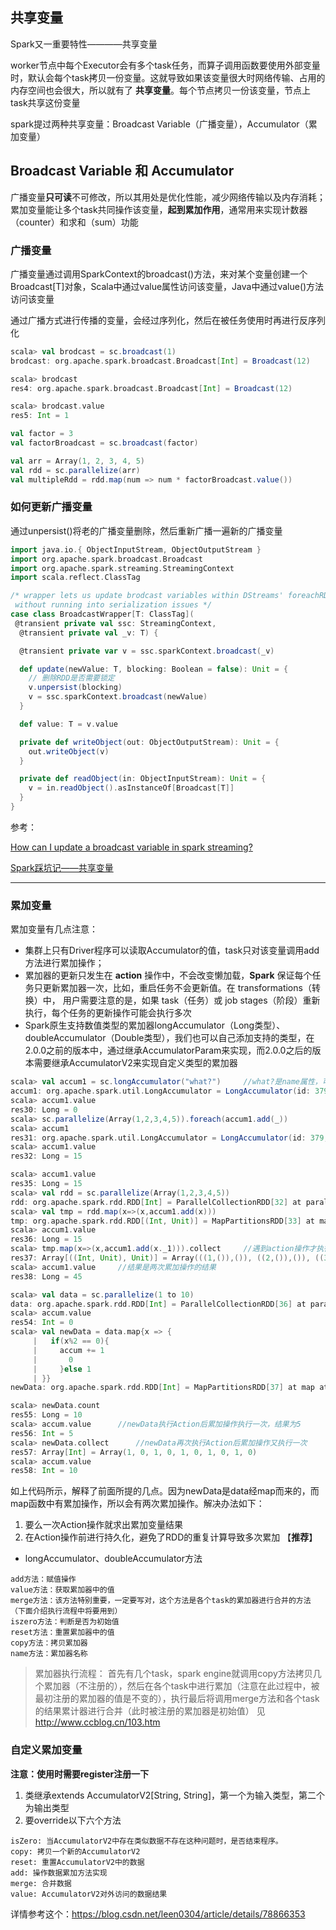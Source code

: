 ## 共享变量

Spark又一重要特性————共享变量

worker节点中每个Executor会有多个task任务，而算子调用函数要使用外部变量时，默认会每个task拷贝一份变量。这就导致如果该变量很大时网络传输、占用的内存空间也会很大，所以就有了 **共享变量**。每个节点拷贝一份该变量，节点上task共享这份变量

spark提过两种共享变量：Broadcast Variable（广播变量），Accumulator（累加变量）

## Broadcast Variable 和 Accumulator

广播变量**只可读**不可修改，所以其用处是优化性能，减少网络传输以及内存消耗；累加变量能让多个task共同操作该变量，**起到累加作用**，通常用来实现计数器（counter）和求和（sum）功能

### 广播变量

广播变量通过调用SparkContext的broadcast()方法，来对某个变量创建一个Broadcast[T]对象，Scala中通过value属性访问该变量，Java中通过value()方法访问该变量

通过广播方式进行传播的变量，会经过序列化，然后在被任务使用时再进行反序列化

```scala
scala> val brodcast = sc.broadcast(1)
brodcast: org.apache.spark.broadcast.Broadcast[Int] = Broadcast(12)

scala> brodcast
res4: org.apache.spark.broadcast.Broadcast[Int] = Broadcast(12)

scala> brodcast.value
res5: Int = 1
```
```scala
val factor = 3
val factorBroadcast = sc.broadcast(factor)

val arr = Array(1, 2, 3, 4, 5)
val rdd = sc.parallelize(arr)
val multipleRdd = rdd.map(num => num * factorBroadcast.value())
```

### 如何更新广播变量

通过unpersist()将老的广播变量删除，然后重新广播一遍新的广播变量

```scala
import java.io.{ ObjectInputStream, ObjectOutputStream }
import org.apache.spark.broadcast.Broadcast
import org.apache.spark.streaming.StreamingContext
import scala.reflect.ClassTag

/* wrapper lets us update brodcast variables within DStreams' foreachRDD
 without running into serialization issues */
case class BroadcastWrapper[T: ClassTag](
 @transient private val ssc: StreamingContext,
  @transient private val _v: T) {

  @transient private var v = ssc.sparkContext.broadcast(_v)

  def update(newValue: T, blocking: Boolean = false): Unit = {
    // 删除RDD是否需要锁定
    v.unpersist(blocking)
    v = ssc.sparkContext.broadcast(newValue)
  }

  def value: T = v.value

  private def writeObject(out: ObjectOutputStream): Unit = {
    out.writeObject(v)
  }

  private def readObject(in: ObjectInputStream): Unit = {
    v = in.readObject().asInstanceOf[Broadcast[T]]
  }
}
```

参考：

[How can I update a broadcast variable in spark streaming?](https://stackoverflow.com/questions/33372264/how-can-i-update-a-broadcast-variable-in-spark-streaming)

[Spark踩坑记——共享变量](https://www.cnblogs.com/xlturing/p/6652945.html)

***

### 累加变量

累加变量有几点注意：

- 集群上只有Driver程序可以读取Accumulator的值，task只对该变量调用add方法进行累加操作；
- 累加器的更新只发生在 **action** 操作中，不会改变懒加载，**Spark** 保证每个任务只更新累加器一次，比如，重启任务不会更新值。在 transformations（转换）中， 用户需要注意的是，如果 task（任务）或 job stages（阶段）重新执行，每个任务的更新操作可能会执行多次
- Spark原生支持数值类型的累加器longAccumulator（Long类型）、doubleAccumulator（Double类型），我们也可以自己添加支持的类型，在2.0.0之前的版本中，通过继承AccumulatorParam来实现，而2.0.0之后的版本需要继承AccumulatorV2来实现自定义类型的累加器

```scala
scala> val accum1 = sc.longAccumulator("what?")		//what?是name属性，可直接sc.accumulator(0)
accum1: org.apache.spark.util.LongAccumulator = LongAccumulator(id: 379, name: Some(what?), value: 0)
scala> accum1.value
res30: Long = 0
scala> sc.parallelize(Array(1,2,3,4,5)).foreach(accum1.add(_))
scala> accum1
res31: org.apache.spark.util.LongAccumulator = LongAccumulator(id: 379, name: Some(what?), value: 15)
scala> accum1.value
res32: Long = 15
```
```scala
scala> accum1.value
res35: Long = 15
scala> val rdd = sc.parallelize(Array(1,2,3,4,5))
rdd: org.apache.spark.rdd.RDD[Int] = ParallelCollectionRDD[32] at parallelize at <console>:24
scala> val tmp = rdd.map(x=>(x,accum1.add(x)))
tmp: org.apache.spark.rdd.RDD[(Int, Unit)] = MapPartitionsRDD[33] at map at <console>:27
scala> accum1.value
res36: Long = 15
scala> tmp.map(x=>(x,accum1.add(x._1))).collect		//遇到action操作才执行累加操作
res37: Array[((Int, Unit), Unit)] = Array(((1,()),()), ((2,()),()), ((3,()),()), ((4,()),()), ((5,()),()))
scala> accum1.value		//结果是两次累加操作的结果
res38: Long = 45
```

```scala
scala> val data = sc.parallelize(1 to 10)
data: org.apache.spark.rdd.RDD[Int] = ParallelCollectionRDD[36] at parallelize at <console>:24
scala> accum.value
res54: Int = 0
scala> val newData = data.map{x => {
     |   if(x%2 == 0){
     |     accum += 1
     |       0
     |     }else 1
     | }}
newData: org.apache.spark.rdd.RDD[Int] = MapPartitionsRDD[37] at map at <console>:27

scala> newData.count
res55: Long = 10
scala> accum.value		//newData执行Action后累加操作执行一次，结果为5
res56: Int = 5
scala> newData.collect		//newData再次执行Action后累加操作又执行一次
res57: Array[Int] = Array(1, 0, 1, 0, 1, 0, 1, 0, 1, 0)
scala> accum.value
res58: Int = 10
```

如上代码所示，解释了前面所提的几点。因为newData是data经map而来的，而map函数中有累加操作，所以会有两次累加操作。解决办法如下：

1. 要么一次Action操作就求出累加变量结果
2. 在Action操作前进行持久化，避免了RDD的重复计算导致多次累加 【**推荐**】

- longAccumulator、doubleAccumulator方法

```
add方法：赋值操作
value方法：获取累加器中的值
merge方法：该方法特别重要，一定要写对，这个方法是各个task的累加器进行合并的方法（下面介绍执行流程中将要用到）
iszero方法：判断是否为初始值
reset方法：重置累加器中的值
copy方法：拷贝累加器
name方法：累加器名称
```

> 累加器执行流程： 首先有几个task，spark engine就调用copy方法拷贝几个累加器（不注册的），然后在各个task中进行累加（注意在此过程中，被最初注册的累加器的值是不变的），执行最后将调用merge方法和各个task的结果累计器进行合并（此时被注册的累加器是初始值）
> 见 http://www.ccblog.cn/103.htm

### 自定义累加变量

**注意：使用时需要register注册一下**

1. 类继承extends AccumulatorV2[String, String]，第一个为输入类型，第二个为输出类型
2. 要override以下六个方法

```
isZero: 当AccumulatorV2中存在类似数据不存在这种问题时，是否结束程序。 
copy: 拷贝一个新的AccumulatorV2 
reset: 重置AccumulatorV2中的数据 
add: 操作数据累加方法实现 
merge: 合并数据 
value: AccumulatorV2对外访问的数据结果
```

详情参考这个：https://blog.csdn.net/leen0304/article/details/78866353

